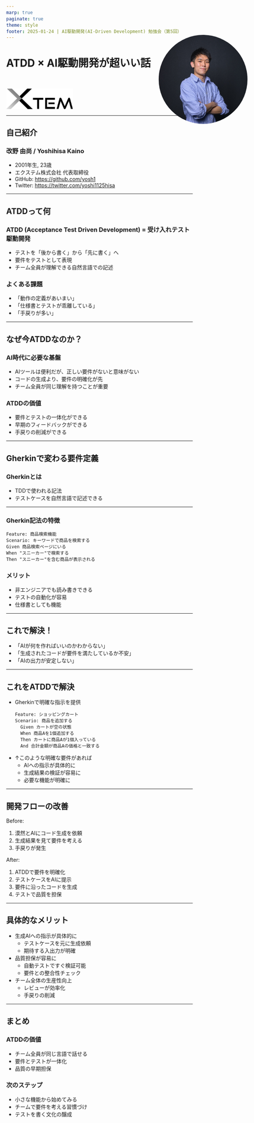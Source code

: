 ```yaml
---
marp: true
paginate: true
theme: style
footer: 2025-01-24 | AI駆動開発(AI-Driven Development) 勉強会（第5回）
---
```



<!--
https://aid.connpass.com/event/340284/
AI駆動開発(AI-Driven Development) 勉強会（第5回）
-->

# ATDD × AI駆動開発が超いい話

<img src="./img/xtem-logo.png" alt="エクステム株式会社" style="margin-top: 2rem; width: 180px;">

---
## 自己紹介

<img src="./img/me_sq.jpg" alt="改野 由尚" style="width: 240px; height: 240px; border-radius: 50%; position: absolute; right: 80px; top: 150px;">
  

### 改野 由尚 / Yoshihisa Kaino

- 2001年生, 23歳
- エクステム株式会社 代表取締役
- GitHub: https://github.com/yosh1
- Twitter: https://twitter.com/yoshi1125hisa

---

## ATDDって何

### ATDD (Acceptance Test Driven Development) = 受け入れテスト駆動開発
- テストを「後から書く」から「先に書く」へ
- 要件をテストとして表現
- チーム全員が理解できる自然言語での記述

### よくある課題
- 「動作の定義があいまい」
- 「仕様書とテストが乖離している」
- 「手戻りが多い」

---

## なぜ今ATDDなのか？

### AI時代に必要な基盤
- AIツールは便利だが、正しい要件がないと意味がない
- コードの生成より、要件の明確化が先
- チーム全員が同じ理解を持つことが重要

### ATDDの価値
- 要件とテストの一体化ができる
- 早期のフィードバックができる
- 手戻りの削減ができる

---

## Gherkinで変わる要件定義

### Gherkinとは
- TDDで使われる記法
- テストケースを自然言語で記述できる
---

### Gherkin記法の特徴

```
Feature: 商品検索機能
Scenario: キーワードで商品を検索する
Given 商品検索ページにいる
When "スニーカー"で検索する
Then "スニーカー"を含む商品が表示される
```


### メリット
- 非エンジニアでも読み書きできる
- テストの自動化が容易
- 仕様書としても機能

---

## これで解決！
- 「AIが何を作ればいいのかわからない」
- 「生成されたコードが要件を満たしているか不安」
- 「AIの出力が安定しない」

---

## これをATDDで解決
- Gherkinで明確な指示を提供
  ```gherkin
  Feature: ショッピングカート
  Scenario: 商品を追加する
    Given カートが空の状態
    When 商品Aを1個追加する
    Then カートに商品Aが1個入っている
    And 合計金額が商品Aの価格と一致する
  ```
- ↑このような明確な要件があれば
  - AIへの指示が具体的に
  - 生成結果の検証が容易に
  - 必要な機能が明確に

---

## 開発フローの改善
Before:
1. 漠然とAIにコード生成を依頼
2. 生成結果を見て要件を考える
3. 手戻りが発生

After:
1. ATDDで要件を明確化
2. テストケースをAIに提示
3. 要件に沿ったコードを生成
4. テストで品質を担保

---

## 具体的なメリット
- 生成AIへの指示が具体的に
  - テストケースを元に生成依頼
  - 期待する入出力が明確
- 品質担保が容易に
  - 自動テストですぐ検証可能
  - 要件との整合性チェック
- チーム全体の生産性向上
  - レビューが効率化
  - 手戻りの削減

---

## まとめ

### ATDDの価値
- チーム全員が同じ言語で話せる
- 要件とテストが一体化
- 品質の早期担保

### 次のステップ
- 小さな機能から始めてみる
- チームで要件を考える習慣づけ
- テストを書く文化の醸成

